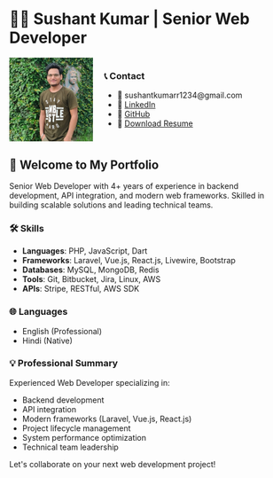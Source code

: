 # 👨‍💻 Sushant Kumar | Senior Web Developer

<div style="display: flex; align-items: flex-start;">
  <img src="/assets/Sushant-Kumar.jpeg" alt="Sushant Kumar" style="width: 30%; margin-right: 20px;">
  <div style="flex-grow: 1;">
    <h3>📞 Contact</h3>
    <ul>
      <li>📧 sushantkumarr1234@gmail.com</li>
      <li>🔗 <a href="https://www.linkedin.com/in/sushantsinghrajput/">LinkedIn</a></li>
      <li>🐙 <a href="https://github.com/SushantSinghRajput03">GitHub</a></li>
      <li>📄 <a href="/assets/Sushant-Kumar-resume.pdf">Download Resume</a></li>
    </ul>
  </div>
</div>

## 🚀 Welcome to My Portfolio
Senior Web Developer with 4+ years of experience in backend development, API integration, and modern web frameworks. Skilled in building scalable solutions and leading technical teams.

### 🛠️ Skills
- **Languages**: PHP, JavaScript, Dart
- **Frameworks**: Laravel, Vue.js, React.js, Livewire, Bootstrap
- **Databases**: MySQL, MongoDB, Redis
- **Tools**: Git, Bitbucket, Jira, Linux, AWS
- **APIs**: Stripe, RESTful, AWS SDK

### 🌐 Languages
- English (Professional)
- Hindi (Native)

### 💡 Professional Summary
Experienced Web Developer specializing in:
- Backend development
- API integration
- Modern frameworks (Laravel, Vue.js, React.js)
- Project lifecycle management
- System performance optimization
- Technical team leadership

Let's collaborate on your next web development project!
